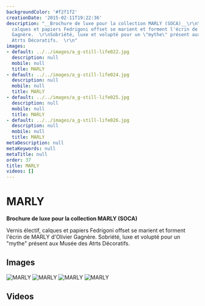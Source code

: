 ```yaml
---
backgroundColor: '#f2f1f2'
creationDate: '2015-02-11T19:22:36'
description: "__Brochure de luxe pour la collection MARLY (SOCA)__\r\n\r\nVernis électif,
  calques et papiers Fedrigoni offset se marient et forment l'écrin de MARLY d'Olivier
  Gagnère.  \r\nSobriété, luxe et volupté pour un \"mythe\" présent aux Musée des
  Atrts Décoratifs.  \r\n"
images:
- default: ../../images/a_g-still-life022.jpg
  description: null
  mobile: null
  title: MARLY
- default: ../../images/a_g-still-life024.jpg
  description: null
  mobile: null
  title: MARLY
- default: ../../images/a_g-still-life025.jpg
  description: null
  mobile: null
  title: MARLY
- default: ../../images/a_g-still-life026.jpg
  description: null
  mobile: null
  title: MARLY
metaDescription: null
metaKeywords: null
metaTitle: null
order: 37
title: MARLY
videos: []
---
```


# MARLY

__Brochure de luxe pour la collection MARLY (SOCA)__

Vernis électif, calques et papiers Fedrigoni offset se marient et forment l'écrin de MARLY d'Olivier Gagnère.
Sobriété, luxe et volupté pour un "mythe" présent aux Musée des Atrts Décoratifs.


## Images

![MARLY](../../images/a_g-still-life022.jpg)
![MARLY](../../images/a_g-still-life024.jpg)
![MARLY](../../images/a_g-still-life025.jpg)
![MARLY](../../images/a_g-still-life026.jpg)

## Videos
